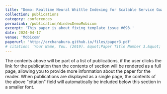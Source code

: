 ```yaml
---
title: "Demo: Realtime Neural Whittle Indexing for Scalable Service Guarantees in NextG Cellular Networks, Archana Bura, Ushasi Ghosh, Dinesh Bharadia, Srinivas Shakkottai"
collection: publications
category: conferences
permalink: /publication/WindexDemoMobicom
excerpt: 'This paper is about fixing template issue #693.'
date: 2024-04-17
venue: 'Mobicom'
paperurl: 'http://archanabura.github.io/files/paper3.pdf'
# citation: 'Your Name, You. (2019). &quot;Paper Title Number 3.&quot; <i>GitHub Journal of Bugs</i>. 1(3).'
---
```


The contents above will be part of a list of publications, if the user clicks the link for the publication than the contents of section will be rendered as a full page, allowing you to provide more information about the paper for the reader. When publications are displayed as a single page, the contents of the above "citation" field will automatically be included below this section in a smaller font.

